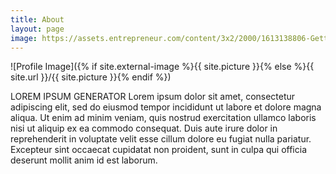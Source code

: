 ```yaml
---
title: About
layout: page
image: https://assets.entrepreneur.com/content/3x2/2000/1613138806-GettyImages-1055247044.jpg?width=700&crop=2:1
---
```

<p>![Profile Image]({% if site.external-image %}{{ site.picture }}{% else %}{{ site.url }}/{{ site.picture }}{% endif %})</p>

<p>LOREM IPSUM GENERATOR
Lorem ipsum dolor sit amet, consectetur adipiscing elit, sed do eiusmod tempor incididunt ut labore et dolore magna aliqua. Ut enim ad minim veniam, quis nostrud exercitation ullamco laboris nisi ut aliquip ex ea commodo consequat. Duis aute irure dolor in reprehenderit in voluptate velit esse cillum dolore eu fugiat nulla pariatur. Excepteur sint occaecat cupidatat non proident, sunt in culpa qui officia deserunt mollit anim id est laborum.</p>
